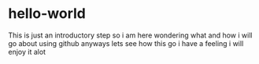 # hello-world
This is just an introductory step
so i am here wondering what and how i will go about using github
anyways lets see how this go
i have a feeling i will enjoy it alot

